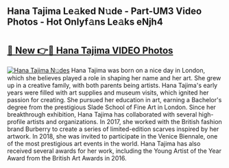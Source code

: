 ## Hana Tajima Le𝚊ked N𝚞de - Part-UM3 Video Photos - Hot Onlyf𝚊ns Le𝚊ks eNjh4

# <h2><a href="http://ac26911.deff.icu/?id=Hana+Tajima">🔗 New 👉🔴 Hana Tajima VIDEO Photos</a></h2>

[![Hana Tajima N𝚞des](https://i.imgur.com/rIISA9y.gif)](http://ac26911.deff.icu/?id=Hana+Tajima)
Hana Tajima was born on a nice day in London, which she believes played a role in shaping her name and her art. She grew up in a creative family, with both parents being artists. Hana Tajima's early years were filled with art supplies and museum visits, which ignited her passion for creating. She pursued her education in art, earning a Bachelor's degree from the prestigious Slade School of Fine Art in London. Since her breakthrough exhibition, Hana Tajima has collaborated with several high-profile artists and organizations. In 2017, she worked with the British fashion brand Burberry to create a series of limited-edition scarves inspired by her artwork. In 2018, she was invited to participate in the Venice Biennale, one of the most prestigious art events in the world. Hana Tajima has also received several awards for her work, including the Young Artist of the Year Award from the British Art Awards in 2016.
